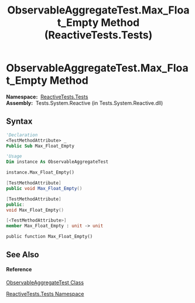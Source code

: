 ﻿---
title: ObservableAggregateTest.Max_Float_Empty Method  (ReactiveTests.Tests)
TOCTitle: Max_Float_Empty Method
ms:assetid: M:ReactiveTests.Tests.ObservableAggregateTest.Max_Float_Empty
ms:mtpsurl: https://msdn.microsoft.com/en-us/library/reactivetests.tests.observableaggregatetest.max_float_empty(v=VS.103)
ms:contentKeyID: 36619770
ms.date: 06/28/2011
mtps_version: v=VS.103
f1_keywords:
- ReactiveTests.Tests.ObservableAggregateTest.Max_Float_Empty
dev_langs:
- CSharp
- JScript
- VB
- FSharp
- c++
---

# ObservableAggregateTest.Max\_Float\_Empty Method

**Namespace:**  [ReactiveTests.Tests](hh289046\(v=vs.103\).md)  
**Assembly:**  Tests.System.Reactive (in Tests.System.Reactive.dll)

## Syntax

``` vb
'Declaration
<TestMethodAttribute> _
Public Sub Max_Float_Empty
```

``` vb
'Usage
Dim instance As ObservableAggregateTest

instance.Max_Float_Empty()
```

``` csharp
[TestMethodAttribute]
public void Max_Float_Empty()
```

``` c++
[TestMethodAttribute]
public:
void Max_Float_Empty()
```

``` fsharp
[<TestMethodAttribute>]
member Max_Float_Empty : unit -> unit 
```

``` jscript
public function Max_Float_Empty()
```

## See Also

#### Reference

[ObservableAggregateTest Class](hh314823\(v=vs.103\).md)

[ReactiveTests.Tests Namespace](hh289046\(v=vs.103\).md)

